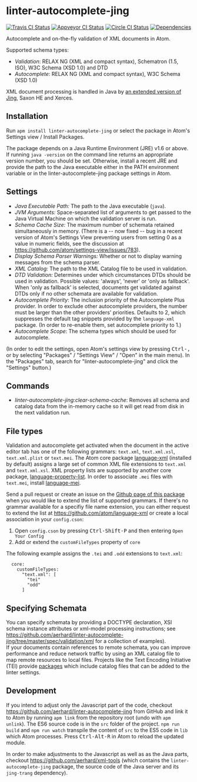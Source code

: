 # linter-autocomplete-jing

[![Travis CI Status](https://travis-ci.org/aerhard/linter-autocomplete-jing.svg?branch=master)](https://travis-ci.org/aerhard/linter-autocomplete-jing)
[![Appveyor CI Status](https://ci.appveyor.com/api/projects/status/github/aerhard/linter-autocomplete-jing?branch=master&svg=true)](https://ci.appveyor.com/project/aerhard/linter-autocomplete-jing)
[![Circle CI Status](https://circleci.com/gh/aerhard/linter-autocomplete-jing/tree/master.svg?style=shield&circle-token=93c48cdbcad41ba1b7cd08f231286b94b195de53)](https://circleci.com/gh/aerhard/linter-autocomplete-jing)
[![Dependencies](https://david-dm.org/aerhard/linter-autocomplete-jing.svg)](https://david-dm.org/aerhard/linter-autocomplete-jing)

Autocomplete and on-the-fly validation of XML documents in Atom.

Supported schema types:

* *Validation*: RELAX NG (XML and compact syntax), Schematron (1.5, ISO), W3C Schema (XSD 1.0) and DTD
* *Autocomplete*: RELAX NG (XML and compact syntax), W3C Schema (XSD 1.0)

XML document processing is handled in Java by [an extended version of Jing](https://github.com/aerhard/jing-trang), Saxon HE and Xerces.

## Installation

Run `apm install linter-autocomplete-jing` or select the package in Atom's Settings view / Install Packages.

The package depends on a Java Runtime Environment (JRE) v1.6 or above. If running `java -version` on the command line returns an appropriate version number, you should be set. Otherwise, install a recent JRE and provide the path to the Java executable either in the PATH environment variable or in the linter-autocomplete-jing package settings in Atom.

## Settings

* *Java Executable Path:* The path to the Java executable (`java`).
* *JVM Arguments:* Space-separated list of arguments to get passed to the Java Virtual Machine on which the validation server is run.
* *Schema Cache Size:* The maximum number of schemata retained simultaneously in memory. (There is a -- now fixed -- bug in a recent version of Atom's Settings View preventing users from setting 0 as a value in numeric fields, see the discussion at https://github.com/atom/settings-view/issues/783).
* *Display Schema Parser Warnings:* Whether or not to display warning messages from the schema parser.
* *XML Catalog:* The path to the XML Catalog file to be used in validation.
* *DTD Validation:* Determines under which circumstances DTDs should be used in validation. Possible values: 'always', 'never' or 'only as fallback'. When 'only as fallback' is selected, documents get validated against DTDs only if no other schemata are available for validation.
* *Autocomplete Priority*: The inclusion priority of the Autocomplete Plus provider. In order to exclude other autocomplete providers, the number must be larger than the other providers' priorities. Defaults to 2, which suppresses the default tag snippets provided by the `language-xml` package. (In order to re-enable them, set autocomplete priority to 1.)
* *Autocomplete Scope*: The schema types which should be used for autocomplete.

(In order to edit the settings, open Atom's settings view by pressing <kbd>Ctrl-,</kbd> or by selecting "Packages" / "Settings View" / "Open" in the main menu). In the "Packages" tab, search for "linter-autocomplete-jing" and click the "Settings" button.)

## Commands

* *linter-autocomplete-jing:clear-schema-cache*: Removes all schema and catalog data from the in-memory cache so it will get read from disk in the next validation run.

## File types

Validation and autocomplete get activated when the document in the active editor tab has one of the following grammars: `text.xml`, `text.xml.xsl`, `text.xml.plist` or `text.mei`. The Atom core package [language-xml](https://atom.io/packages/language-xml) (installed by default) assigns a large set of common XML file extensions to `text.xml` and `text.xml.xsl`. XML property lists are supported by another core package, [language-property-list](https://atom.io/packages/language-property-list). In order to associate `.mei` files with `text.mei`, install [language-mei](https://atom.io/packages/language-xml).

Send a pull request or create an issue on the [Github page of this package](https://github.com/aerhard/linter-autocomplete-jing) when you would like to extend the list of supported grammars. If there's no grammar available for a specifiy file name extension, you can either request to extend the list at https://github.com/atom/language-xml or create a local association in your `config.cson`:

1. Open `config.cson` by pressing <kbd>Ctrl-Shift-P</kbd> and then entering `Open Your Config`
2. Add or extend the `customFileTypes` property of `core`

The following example assigns the `.tei` and `.odd` extensions to `text.xml`:  

```
  core:
    customFileTypes:
      "text.xml": [
        "tei"
        "odd"
      ]
```

## Specifying Schemata

You can specify schemata by providing a DOCTYPE declaration, XSI schema instance attributes or xml-model processing instructions; see https://github.com/aerhard/linter-autocomplete-jing/tree/master/spec/validation/xml for a collection of examples).   
If your documents contain references to remote schemata, you can improve performance and reduce network traffic by using an XML catalog file to map remote resources to local files. Projects like the Text Encoding Initiative (TEI) provide [packages](https://sourceforge.net/projects/tei/files/TEI-P5-all/) which include catalog files that can be added to the linter settings.

## Development

If you intend to adjust only the Javascript part of the code, checkout https://github.com/aerhard/linter-autocomplete-jing from GitHub and link it to Atom by running `apm link` from the repository root (undo with `apm unlink`). The ES6 source code is in the `src` folder of the project. `npm run build` and `npm run watch` transpile the content of `src` to the ES5 code in `lib` which Atom processes.
Press <kbd>Ctrl-Alt-R</kbd> in Atom to reload the updated module.

In order to make adjustments to the Javascript as well as as the Java parts, checkout https://github.com/aerhard/xml-tools (which contains the `linter-autocomplete-jing` package, the source code of the Java server and its `jing-trang` dependency).
